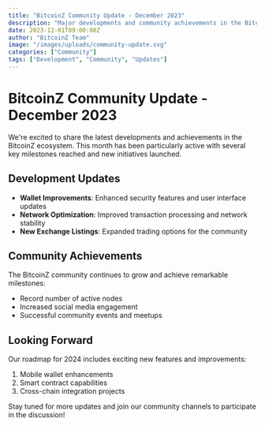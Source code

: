 ```yaml
---
title: "BitcoinZ Community Update - December 2023"
description: "Major developments and community achievements in the BitcoinZ ecosystem for December 2023"
date: 2023-12-01T09:00:00Z
author: "BitcoinZ Team"
image: "/images/uploads/community-update.svg"
categories: ["Community"]
tags: ["Development", "Community", "Updates"]
---
```


# BitcoinZ Community Update - December 2023

We're excited to share the latest developments and achievements in the BitcoinZ ecosystem. This month has been particularly active with several key milestones reached and new initiatives launched.

## Development Updates

- **Wallet Improvements**: Enhanced security features and user interface updates
- **Network Optimization**: Improved transaction processing and network stability
- **New Exchange Listings**: Expanded trading options for the community

## Community Achievements

The BitcoinZ community continues to grow and achieve remarkable milestones:

- Record number of active nodes
- Increased social media engagement
- Successful community events and meetups

## Looking Forward

Our roadmap for 2024 includes exciting new features and improvements:

1. Mobile wallet enhancements
2. Smart contract capabilities
3. Cross-chain integration projects

Stay tuned for more updates and join our community channels to participate in the discussion!
